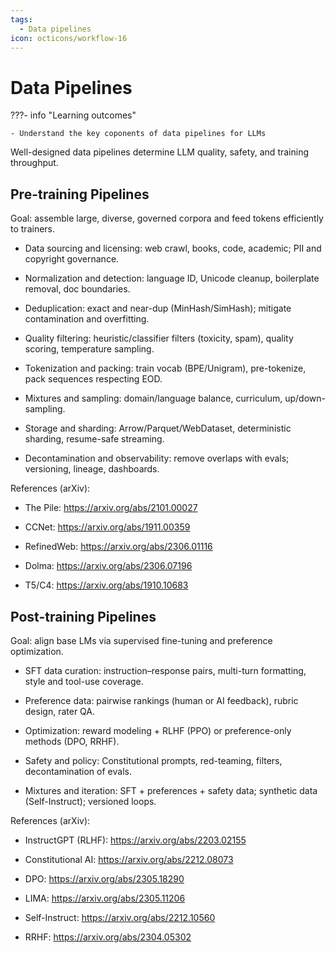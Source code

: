 ```yaml
---
tags:
  - Data pipelines
icon: octicons/workflow-16
---
```


# Data Pipelines

???- info "Learning outcomes"

    - Understand the key coponents of data pipelines for LLMs  

Well-designed data pipelines determine LLM quality, safety, and training throughput.

## Pre-training Pipelines

Goal: assemble large, diverse, governed corpora and feed tokens efficiently to trainers.

- Data sourcing and licensing: web crawl, books, code, academic; PII and copyright governance.

- Normalization and detection: language ID, Unicode cleanup, boilerplate removal, doc boundaries.

- Deduplication: exact and near-dup (MinHash/SimHash); mitigate contamination and overfitting.

- Quality filtering: heuristic/classifier filters (toxicity, spam), quality scoring, temperature sampling.

- Tokenization and packing: train vocab (BPE/Unigram), pre-tokenize, pack sequences respecting EOD.

- Mixtures and sampling: domain/language balance, curriculum, up/down-sampling.

- Storage and sharding: Arrow/Parquet/WebDataset, deterministic sharding, resume-safe streaming.

- Decontamination and observability: remove overlaps with evals; versioning, lineage, dashboards.

References (arXiv):

- The Pile: https://arxiv.org/abs/2101.00027

- CCNet: https://arxiv.org/abs/1911.00359

- RefinedWeb: https://arxiv.org/abs/2306.01116

- Dolma: https://arxiv.org/abs/2306.07196

- T5/C4: https://arxiv.org/abs/1910.10683

## Post-training Pipelines

Goal: align base LMs via supervised fine-tuning and preference optimization.

- SFT data curation: instruction–response pairs, multi-turn formatting, style and tool-use coverage.

- Preference data: pairwise rankings (human or AI feedback), rubric design, rater QA.

- Optimization: reward modeling + RLHF (PPO) or preference-only methods (DPO, RRHF).

- Safety and policy: Constitutional prompts, red-teaming, filters, decontamination of evals.

- Mixtures and iteration: SFT + preferences + safety data; synthetic data (Self-Instruct); versioned loops.

References (arXiv):

- InstructGPT (RLHF): https://arxiv.org/abs/2203.02155

- Constitutional AI: https://arxiv.org/abs/2212.08073

- DPO: https://arxiv.org/abs/2305.18290

- LIMA: https://arxiv.org/abs/2305.11206

- Self-Instruct: https://arxiv.org/abs/2212.10560

- RRHF: https://arxiv.org/abs/2304.05302


